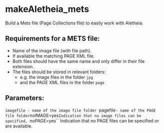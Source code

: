 # makeAletheia_mets

Build a Mets file (Page Collections file) to easily work with Aletheia.

Requirements for a METS file:
------------
- Name of the image file (with file path).
- If available the matching PAGE XML file.
- Both files should have the same name and only differ in their file extension.
- The files should be stored in relevant folders:
  -   e.g. the image files in the folder ``jpg``
  -   and the PAGE XML files in the folder ``page``


Parameters:
-------------
``imagefile - name of the image file folder
``pagefile`` - name of the PAGE file folder
``noIMAGE=yes`` Indication that no image files can be specified, 
``noPAGE=yes`` Indication that no PAGE files can be specified or are available.
